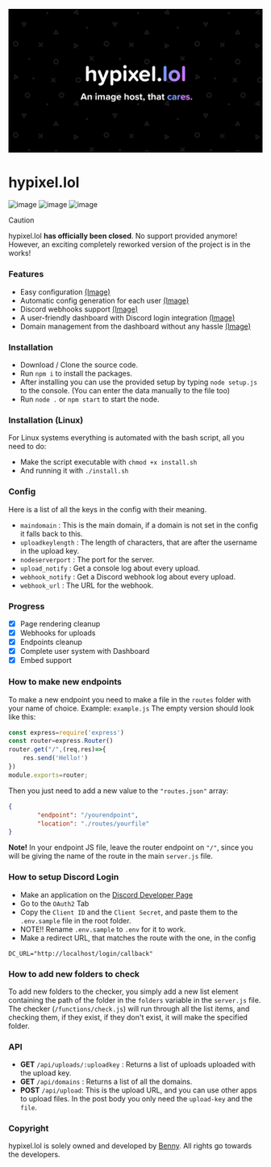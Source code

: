![Banner](hypixel.png)
# hypixel.lol
![image](https://img.shields.io/badge/JavaScript-323330?style=for-the-badge&logo=javascript&logoColor=F7DF1E)
![image](https://img.shields.io/badge/Express.js-000000?style=for-the-badge&logo=express&logoColor=white)
![image](https://img.shields.io/badge/json-5E5C5C?style=for-the-badge&logo=json&logoColor=white)

> [!CAUTION]
> hypixel.lol **has officially been closed**. No support provided anymore! However, an exciting completely reworked version of the project is in the works!

### Features
- Easy configuration [(Image)](/preview/config.png)
- Automatic config generation for each user [(Image)](/preview/key.png)
- Discord webhooks support [(Image)](/preview/webhook.png)
- A user-friendly dashboard with Discord login integration [(Image)](/preview/user.png)
- Domain management from the dashboard without any hassle [(Image)](/preview/domains.png)

### Installation
- Download / Clone the source code.
- Run `npm i` to install the packages.
- After installing you can use the provided setup by typing `node setup.js` to the console. (You can enter the data manually to the file too)
- Run `node .` or `npm start` to start the node.

### Installation (Linux)
For Linux systems everything is automated with the bash script, all you need to do:
- Make the script executable with `chmod +x install.sh`
- And running it with `./install.sh`

### Config
Here is a list of all the keys in the config with their meaning.  

- `maindomain` : This is the main domain, if a domain is not set in the config it falls back to this.  
- `uploadkeylength` : The length of characters, that are after the username in the upload key.  
- `nodeserverport` : The port for the server.
- `upload_notify` : Get a console log about every upload.
- `webhook_notify` : Get a Discord webhook log about every upload.
- `webhook_url` : The URL for the webhook.

### Progress
- [X] Page rendering cleanup
- [X] Webhooks for uploads
- [X] Endpoints cleanup
- [X] Complete user system with Dashboard
- [X] Embed support

### How to make new endpoints
To make a new endpoint you need to make a file in the `routes` folder with your name of choice. Example: `example.js`
The empty version should look like this:
```js
const express=require('express')
const router=express.Router()
router.get("/",(req,res)=>{
    res.send('Hello!')
})
module.exports=router;
```

Then you just need to add a new value to the `"routes.json"` array:
```json
{
        "endpoint": "/yourendpoint",
        "location": "./routes/yourfile"
}
```

**Note!**
In your endpoint JS file, leave the router endpoint on `"/"`, since you will be giving the name of the route in the main `server.js` file.

### How to setup Discord Login
- Make an application on the [Discord Developer Page](https://discord.com/developers/applications)
- Go to the `OAuth2` Tab
- Copy the `Client ID` and the `Client Secret`, and paste them to the `.env.sample` file in the root folder.
- NOTE!! Rename `.env.sample` to `.env` for it to work.
- Make a redirect URL, that matches the route with the one, in the config

```
DC_URL="http://localhost/login/callback"
```


### How to add new folders to check
To add new folders to the checker, you simply add a new list element containing the path of the folder in the `folders` variable in the `server.js` file. The checker (`/functions/check.js`) will run through all the list items, and checking them, if they exist, if they don't exist, it will make the specified folder.

### API
- **GET** `/api/uploads/:uploadkey` : Returns a list of uploads uploaded with the upload key.
- **GET** `/api/domains` : Returns a list of all the domains.
- **POST** `/api/upload`: This is the upload URL, and you can use other apps to upload files. In the post body you only need the `upload-key` and the `file`.

### Copyright
hypixel.lol is solely owned and developed by [Benny](https://github.com/bentettmar). All rights go towards the developers.
